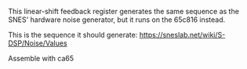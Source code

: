 This linear-shift feedback register generates the same sequence as the SNES' hardware noise generator, but it runs on the 65c816 instead.

This is the sequence it should generate:
https://sneslab.net/wiki/S-DSP/Noise/Values

Assemble with ca65
